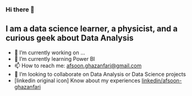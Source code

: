 ### Hi there 👋
## I am a data science learner, a physicist, and a curious geek about Data Analysis

- 🔭 I’m currently working on ...
- 🌱 I’m currently learning Power BI
- 📫 How to reach me: afsoon.ghazanfari@gmail.com
- 🤝 I’m looking to collaborate on Data Analysis or Data Science projects
- [linkedin original icon] Know about my experiences [linkedin/afsoon-ghazanfari](https://www.linkedin.com/in/afsoon-ghazanfari/)
